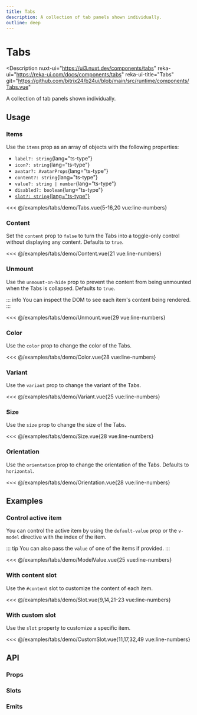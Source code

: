 ```yaml
---
title: Tabs
description: A collection of tab panels shown individually.
outline: deep
---
```

<script setup>
import TabsExample from '/examples/tabs/Tabs.vue';
import ContentExample from '/examples/tabs/Content.vue';
import UnmountExample from '/examples/tabs/Unmount.vue';
import ColorExample from '/examples/tabs/Color.vue';
import VariantExample from '/examples/tabs/Variant.vue';
import SizeExample from '/examples/tabs/Size.vue';
import OrientationExample from '/examples/tabs/Orientation.vue';
import ModelValueExample from '/examples/tabs/ModelValue.vue';
import SlotExample from '/examples/tabs/Slot.vue';
import CustomSlotExample from '/examples/tabs/CustomSlot.vue';
</script>
# Tabs

<Description
  nuxt-ui="https://ui3.nuxt.dev/components/tabs"
  reka-ui="https://reka-ui.com/docs/components/tabs"
  reka-ui-title="Tabs"
  git="https://github.com/bitrix24/b24ui/blob/main/src/runtime/components/Tabs.vue"
>
  A collection of tab panels shown individually.
</Description>

## Usage

### Items

Use the `items` prop as an array of objects with the following properties:

- `label?: string`{lang="ts-type"}
- `icon?: string`{lang="ts-type"}
- `avatar?: AvatarProps`{lang="ts-type"}
- `content?: string`{lang="ts-type"}
- `value?: string | number`{lang="ts-type"}
- `disabled?: boolean`{lang="ts-type"}
- [`slot?: string`{lang="ts-type"}](#with-custom-slot)

<div class="lg:min-h-[160px]">
  <ClientOnly>
    <TabsExample />
  </ClientOnly>
</div>

<<< @/examples/tabs/demo/Tabs.vue{5-16,20 vue:line-numbers}

### Content

Set the `content` prop to `false` to turn the Tabs into a toggle-only control without displaying any content. Defaults to `true`.

<div class="lg:min-h-[160px]">
  <ClientOnly>
    <ContentExample />
  </ClientOnly>
</div>

<<< @/examples/tabs/demo/Content.vue{21 vue:line-numbers}

### Unmount

Use the `unmount-on-hide` prop to prevent the content from being unmounted when the Tabs is collapsed. Defaults to `true`.

::: info
You can inspect the DOM to see each item's content being rendered.
:::

<div class="lg:min-h-[275px]">
  <ClientOnly>
    <UnmountExample />
  </ClientOnly>
</div>

<<< @/examples/tabs/demo/Unmount.vue{29 vue:line-numbers}

### Color

Use the `color` prop to change the color of the Tabs.

<div class="lg:min-h-[275px]">
  <ClientOnly>
    <ColorExample />
  </ClientOnly>
</div>

<<< @/examples/tabs/demo/Color.vue{28 vue:line-numbers}

### Variant

Use the `variant` prop to change the variant of the Tabs.

<div class="lg:min-h-[275px]">
  <ClientOnly>
    <VariantExample />
  </ClientOnly>
</div>

<<< @/examples/tabs/demo/Variant.vue{25 vue:line-numbers}

### Size

Use the `size` prop to change the size of the Tabs.

<div class="lg:min-h-[275px]">
  <ClientOnly>
    <SizeExample />
  </ClientOnly>
</div>

<<< @/examples/tabs/demo/Size.vue{28 vue:line-numbers}

### Orientation

Use the `orientation` prop to change the orientation of the Tabs. Defaults to `horizontal`.

<div class="lg:min-h-[275px]">
  <ClientOnly>
    <OrientationExample />
  </ClientOnly>
</div>

<<< @/examples/tabs/demo/Orientation.vue{28 vue:line-numbers}

## Examples

### Control active item

You can control the active item by using the `default-value` prop or the `v-model` directive with the index of the item.

::: tip
You can also pass the `value` of one of the items if provided.
:::

<div class="lg:min-h-[160px]">
  <ClientOnly>
    <ModelValueExample />
  </ClientOnly>
</div>

<<< @/examples/tabs/demo/ModelValue.vue{25 vue:line-numbers}

### With content slot

Use the `#content` slot to customize the content of each item.

<div class="lg:min-h-[160px]">
  <ClientOnly>
    <SlotExample />
  </ClientOnly>
</div>

<<< @/examples/tabs/demo/Slot.vue{9,14,21-23 vue:line-numbers}

### With custom slot

Use the `slot` property to customize a specific item.

<div class="lg:min-h-[160px]">
  <ClientOnly>
    <CustomSlotExample />
  </ClientOnly>
</div>

<<< @/examples/tabs/demo/CustomSlot.vue{11,17,32,49 vue:line-numbers}

## API

### Props

<ComponentProps component="Tabs" />

### Slots

<ComponentSlots component="Tabs" />

### Emits

<ComponentEmits component="Tabs" />
